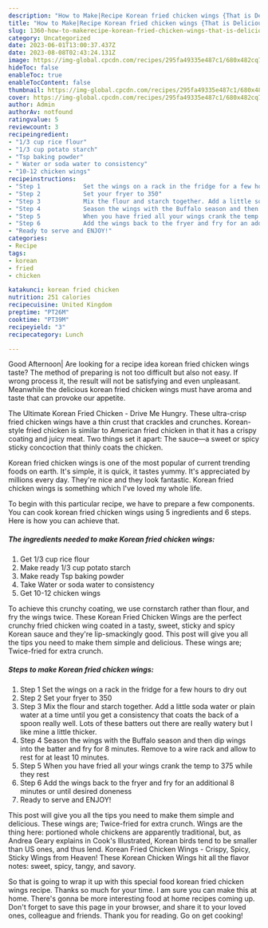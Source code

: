 ```yaml
---
description: "How to Make|Recipe Korean fried chicken wings {That is Delicious"
title: "How to Make|Recipe Korean fried chicken wings {That is Delicious"
slug: 1360-how-to-makerecipe-korean-fried-chicken-wings-that-is-delicious
category: Uncategorized
date: 2023-06-01T13:00:37.437Z
date: 2023-08-08T02:43:24.131Z
image: https://img-global.cpcdn.com/recipes/295fa49335e487c1/680x482cq70/korean-fried-chicken-wings-recipe-main-photo.jpg
hideToc: false
enableToc: true
enableTocContent: false
thumbnail: https://img-global.cpcdn.com/recipes/295fa49335e487c1/680x482cq70/korean-fried-chicken-wings-recipe-main-photo.jpg
cover: https://img-global.cpcdn.com/recipes/295fa49335e487c1/680x482cq70/korean-fried-chicken-wings-recipe-main-photo.jpg
author: Admin
authorAv: notfound
ratingvalue: 5
reviewcount: 3
recipeingredient:
- "1/3 cup rice flour"
- "1/3 cup potato starch"
- "Tsp baking powder"
- " Water or soda water to consistency"
- "10-12 chicken wings"
recipeinstructions:
- "Step 1            Set the wings on a rack in the fridge for a few hours to dry out"
- "Step 2            Set your fryer to 350"
- "Step 3            Mix the flour and starch together. Add a little soda water or plain water at a time until you get a consistency that coats the back of a spoon really well. Lots of these batters out there are really watery but I like mine a little thicker."
- "Step 4            Season the wings with the Buffalo season and then dip wings into the batter and fry for 8 minutes. Remove to a wire rack and allow to rest for at least 10 minutes."
- "Step 5            When you have fried all your wings crank the temp to 375 while they rest"
- "Step 6            Add the wings back to the fryer and fry for an additional 8 minutes or until desired doneness"
- "Ready to serve and ENJOY!"
categories:
- Recipe
tags:
- korean
- fried
- chicken

katakunci: korean fried chicken 
nutrition: 251 calories
recipecuisine: United Kingdom
preptime: "PT26M"
cooktime: "PT39M"
recipeyield: "3"
recipecategory: Lunch

---
```



Good Afternoon| Are looking for a recipe idea korean fried chicken wings taste? The method of preparing is not too difficult but also not easy. If wrong process it, the result will not be satisfying and even unpleasant. Meanwhile the delicious korean fried chicken wings must have aroma and taste that can provoke our appetite.





The Ultimate Korean Fried Chicken - Drive Me Hungry. These ultra-crisp fried chicken wings have a thin crust that crackles and crunches. Korean-style fried chicken is similar to American fried chicken in that it has a crispy coating and juicy meat. Two things set it apart: The sauce—a sweet or spicy sticky concoction that thinly coats the chicken.

Korean fried chicken wings is one of the most popular of current trending foods on earth. It's simple, it is quick, it tastes yummy. It's appreciated by millions every day. They're nice and they look fantastic. Korean fried chicken wings is something which I've loved my whole life.


To begin with this particular recipe, we have to prepare a few components. You can cook korean fried chicken wings using 5 ingredients and 6 steps. Here is how you can achieve that.

<!--inarticleads1-->

##### The ingredients needed to make Korean fried chicken wings:

1. Get 1/3 cup rice flour
1. Make ready 1/3 cup potato starch
1. Make ready Tsp baking powder
1. Take  Water or soda water to consistency
1. Get 10-12 chicken wings


To achieve this crunchy coating, we use cornstarch rather than flour, and fry the wings twice. These Korean Fried Chicken Wings are the perfect crunchy fried chicken wing coated in a tasty, sweet, sticky and spicy Korean sauce and they&#39;re lip-smackingly good. This post will give you all the tips you need to make them simple and delicious. These wings are; Twice-fried for extra crunch. 

<!--inarticleads2-->

##### Steps to make Korean fried chicken wings:

1. Step 1            Set the wings on a rack in the fridge for a few hours to dry out
1. Step 2            Set your fryer to 350
1. Step 3            Mix the flour and starch together. Add a little soda water or plain water at a time until you get a consistency that coats the back of a spoon really well. Lots of these batters out there are really watery but I like mine a little thicker.
1. Step 4            Season the wings with the Buffalo season and then dip wings into the batter and fry for 8 minutes. Remove to a wire rack and allow to rest for at least 10 minutes.
1. Step 5            When you have fried all your wings crank the temp to 375 while they rest
1. Step 6            Add the wings back to the fryer and fry for an additional 8 minutes or until desired doneness
1. Ready to serve and ENJOY!

This post will give you all the tips you need to make them simple and delicious. These wings are; Twice-fried for extra crunch. Wings are the thing here: portioned whole chickens are apparently traditional, but, as Andrea Geary explains in Cook&#39;s Illustrated, Korean birds tend to be smaller than US ones, and thus lend. Korean Fried Chicken Wings - Crispy, Spicy, Sticky Wings from Heaven! These Korean Chicken Wings hit all the flavor notes: sweet, spicy, tangy, and savory. 

So that is going to wrap it up with this special food korean fried chicken wings recipe. Thanks so much for your time. I am sure you can make this at home. There's gonna be more interesting food at home recipes coming up. Don't forget to save this page in your browser, and share it to your loved ones, colleague and friends. Thank you for reading. Go on get cooking!
